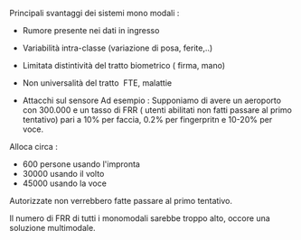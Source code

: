 Principali svantaggi dei sistemi mono modali :
- Rumore presente nei dati in ingresso
- Variabilità intra-classe (variazione di posa, ferite,..)
- Limitata distintività del tratto biometrico ( firma, mano)
- Non universalità del tratto  FTE, malattie

- Attacchi sul sensore
Ad esempio :
Supponiamo di avere un aeroporto con 300.000 e un tasso di FRR ( utenti abilitati non fatti passare al primo tentativo) pari a 10% per faccia, 0.2% per fingerpritn e 10-20% per voce.

Alloca circa :
- 600 persone usando l'impronta
- 30000 usando il volto
- 45000 usando la voce

Autorizzate non verrebbero fatte passare al primo tentativo.

Il numero di FRR di tutti i monomodali sarebbe troppo alto, occore una soluzione multimodale.